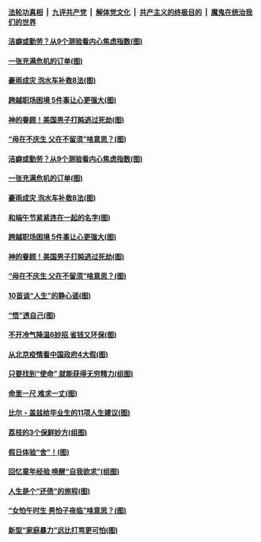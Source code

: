 ####  [法轮功真相](../../../../basic/blob/master/README.md?t=06242231) &nbsp;|&nbsp; [九评共产党](../../../../9ping.md/blob/master/README.md?t=06242231) &nbsp;|&nbsp; [解体党文化](../../../../jtdwh.md/blob/master/README.md?t=06242231)  &nbsp;|&nbsp; [共产主义的终极目的](../../../../gczydzjmd.md/blob/master/README.md?t=06242231) &nbsp;|&nbsp; [魔鬼在统治我们的世界](../../../../mgztzwmdsj.md/blob/master/README.md?t=06242231) 

#### [洁癖或勤劳？从9个测验看内心焦虑指数(图)](../pages/p8/937558.md?t=06242231) 

#### [一张充满危机的订单(图)](../pages/p8/936981.md?t=06242231) 

#### [豪雨成灾 泡水车补救8法(图)](../pages/p8/937526.md?t=06242231) 

#### [跨越职场困境 5件事让心更强大(图)](../pages/p8/937375.md?t=06242231) 

#### [神的眷顾！美国男子打盹逃过死劫(图)](../pages/p8/936985.md?t=06242231) 

#### [“母在不庆生 父在不留须”啥意思？(图)](../pages/p8/937234.md?t=06242231) 

#### [洁癖或勤劳？从9个测验看内心焦虑指数(图)](../pages/p8/937558.md?t=06242231) 

#### [一张充满危机的订单(图)](../pages/p8/936981.md?t=06242231) 

#### [豪雨成灾 泡水车补救8法(图)](../pages/p8/937526.md?t=06242231) 

#### [和端午节紧紧连在一起的名字(图)](../pages/p8/937448.md?t=06242231) 

#### [跨越职场困境 5件事让心更强大(图)](../pages/p8/937375.md?t=06242231) 

#### [神的眷顾！美国男子打盹逃过死劫(图)](../pages/p8/936985.md?t=06242231) 

#### [“母在不庆生 父在不留须”啥意思？(图)](../pages/p8/937234.md?t=06242231) 

#### [10首谈“人生”的静心谣(图)](../pages/p8/936965.md?t=06242231) 

#### [“悟”透自己(图)](../pages/p8/936972.md?t=06242231) 

#### [不开冷气降温6妙招 省钱又环保(图)](../pages/p8/937329.md?t=06242231) 

#### [从北京疫情看中国政府4大假(图)](../pages/p8/937196.md?t=06242231) 

#### [只要找到“使命” 就能获得无穷精力(组图)](../pages/p8/937159.md?t=06242231) 

#### [命里一尺 难求一丈(图)](../pages/p8/936782.md?t=06242231) 

#### [比尔・盖兹给毕业生的11项人生建议(图)](../pages/p8/936231.md?t=06242231) 

#### [荔枝的3个保鲜妙方(组图)](../pages/p8/936950.md?t=06242231) 

#### [假日体验“舍”！(图)](../pages/p8/937183.md?t=06242231) 

#### [回忆童年经验 唤醒“自我欲求”(组图)](../pages/p8/937082.md?t=06242231) 

#### [人生是个“还债”的旅程(图)](../pages/p8/936768.md?t=06242231) 

#### [“女怕午时生 男怕子夜临”啥意思？(图)](../pages/p8/937081.md?t=06242231) 

#### [新型“家庭暴力”远比打骂更可怕(图)](../pages/p8/936230.md?t=06242231) 

